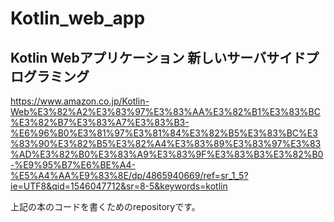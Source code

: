 # Kotlin_web_app

## Kotlin Webアプリケーション 新しいサーバサイドプログラミング
https://www.amazon.co.jp/Kotlin-Web%E3%82%A2%E3%83%97%E3%83%AA%E3%82%B1%E3%83%BC%E3%82%B7%E3%83%A7%E3%83%B3-%E6%96%B0%E3%81%97%E3%81%84%E3%82%B5%E3%83%BC%E3%83%90%E3%82%B5%E3%82%A4%E3%83%89%E3%83%97%E3%83%AD%E3%82%B0%E3%83%A9%E3%83%9F%E3%83%B3%E3%82%B0-%E9%95%B7%E6%BE%A4-%E5%A4%AA%E9%83%8E/dp/4865940669/ref=sr_1_5?ie=UTF8&qid=1546047712&sr=8-5&keywords=kotlin

上記の本のコードを書くためのrepositoryです。
